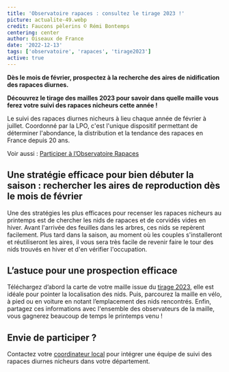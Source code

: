 ```yaml
---
title: 'Observatoire rapaces : consultez le tirage 2023 !'
picture: actualite-49.webp
credit: Faucons pèlerins © Rémi Bontemps
centering: center
author: Oiseaux de France
date: '2022-12-13'
tags: ['observatoire', 'rapaces', 'tirage2023']
active: true
---
```


**Dès le mois de février, prospectez à la recherche des aires de nidification des rapaces diurnes.**

**Découvrez le tirage des mailles 2023 pour savoir dans quelle maille vous ferez votre suivi des rapaces nicheurs cette année !**

Le suivi des rapaces diurnes nicheurs à lieu chaque année de février à juillet. Coordonné par la LPO, c'est l'unique dispositif permettant de déterminer l'abondance, la distribution et la tendance des rapaces en France depuis 20 ans.

Voir aussi : [Participer à l’Observatoire Rapaces](https://www.oiseauxdefrance.org/get-involved/observatoire-rapaces#get-involved)

## Une stratégie efficace pour bien débuter la saison : rechercher les aires de reproduction dès le mois de février

Une des stratégies les plus efficaces pour recenser les rapaces nicheurs au printemps est de chercher les nids de rapaces et de corvidés vides en hiver. Avant l'arrivée des feuilles dans les arbres, ces nids se repèrent facilement. Plus tard dans la saison, au moment où les couples s'installeront et réutiliseront les aires, il vous sera très facile de revenir faire le tour des nids trouvés en hiver et d'en vérifier l'occupation.

## L’astuce pour une prospection efficace

Téléchargez d’abord la carte de votre maille issue du [tirage 2023](http://observatoire-rapaces.lpo.fr/index.php?m_id=1164&a=N73#FN73), elle est idéale pour pointer la localisation des nids. Puis, parcourez la maille en vélo, à pied ou en voiture en notant l’emplacement des nids rencontrés. Enfin, partagez ces informations avec l'ensemble des observateurs de la maille, vous gagnerez beaucoup de temps le printemps venu !

## Envie de participer ?

Contactez votre [coordinateur local](http://observatoire-rapaces.lpo.fr/index.php?m_id=1126) pour intégrer une équipe de suivi des rapaces diurnes nicheurs dans votre département.
